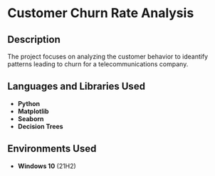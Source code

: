 <h1>Customer Churn Rate Analysis</h1>

<h2>Description</h2>
The project focuses on analyzing the customer behavior to ideantify patterns leading to churn for a telecommunications company.
<br />


<h2>Languages and Libraries Used</h2>

- <b>Python</b> 
- <b>Matplotlib</b>
- <b>Seaborn</b>
- <b>Decision Trees</b>

<h2>Environments Used </h2>

- <b>Windows 10</b> (21H2)


<!--
 ```diff
- text in red
+ text in green
! text in orange
# text in gray
@@ text in purple (and bold)@@
```
--!>
